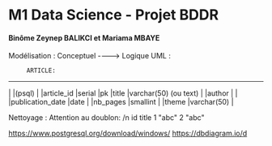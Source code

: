# M1 Data Science - Projet BDDR

#### Binôme Zeynep BALIKCI et Mariama MBAYE


Modélisation : Conceptuel ----> Logique
UML :

         ARTICLE:     
--------------------------------------------------- 
|                      |(psql)                  |
|article_id            |serial                  |pk
|title                 |varchar(50)  (ou text)  |
|author                |                        |
|publication_date      |date                    |
|nb_pages              |smallint                |
|theme                 |varchar(50)             |


Nettoyage : Attention au doublon: /n
id     title
1      "abc"
2      "abc"


https://www.postgresql.org/download/windows/
https://dbdiagram.io/d
